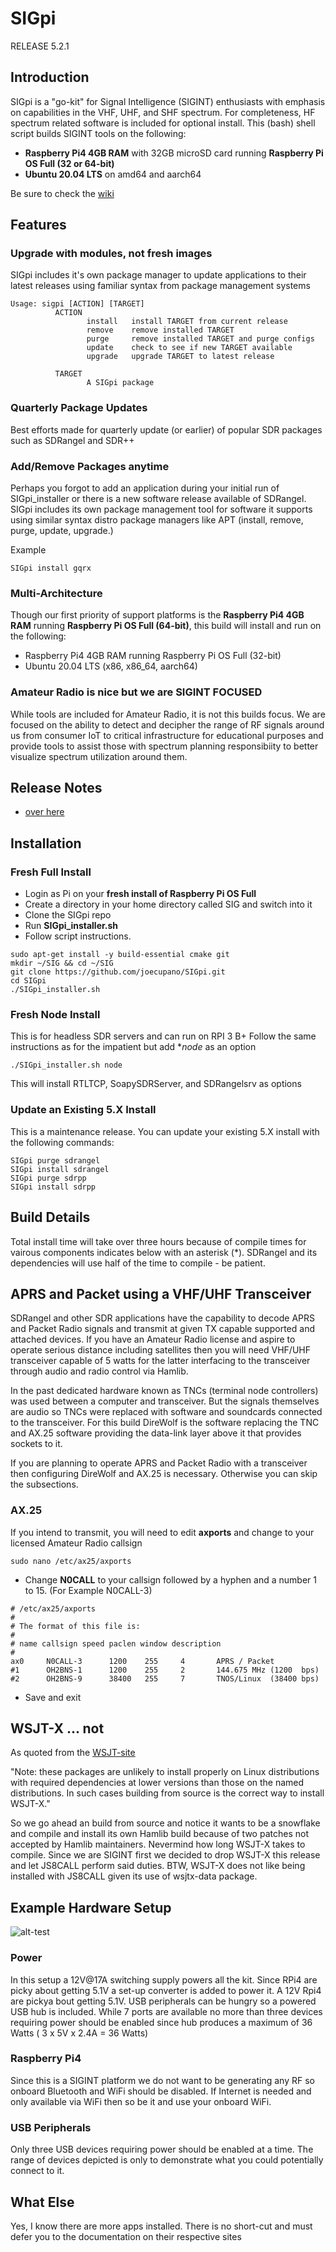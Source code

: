 # SIGpi

RELEASE 5.2.1


## Introduction

SIGpi is a "go-kit" for Signal Intelligence (SIGINT) enthusiasts with emphasis on capabilities in the VHF, UHF, and SHF spectrum. For completeness, HF spectrum related software is included for optional install. This (bash) shell script builds SIGINT tools on the following:

- **Raspberry Pi4 4GB RAM** with 32GB microSD card running **Raspberry Pi OS Full (32 or 64-bit)**
- **Ubuntu 20.04 LTS** on amd64 and aarch64

Be sure to check the [wiki](https://github.com/joecupano/SIGpi/wiki)

## Features

### Upgrade with modules, not fresh images
SIGpi includes it's own package manager to update applications to their latest releases using familiar syntax from package management systems

```
Usage: sigpi [ACTION] [TARGET]
          ACTION  
                 install   install TARGET from current release
                 remove    remove installed TARGET
                 purge     remove installed TARGET and purge configs
                 update    check to see if new TARGET available
                 upgrade   upgrade TARGET to latest release

          TARGET
                 A SIGpi package
```
### Quarterly Package Updates
Best efforts made for quarterly update (or earlier) of popular SDR packages such as SDRangel and SDR++

### Add/Remove Packages anytime
Perhaps you forgot to add an application during your initial run of SIGpi_installer or there is a new software release available of SDRangel. SIGpi includes its own package management tool for software it supports using similar syntax distro package managers like APT (install, remove, purge, update, upgrade.)

Example
```
SIGpi install gqrx
```

### Multi-Architecture
Though our first priority of support platforms is the **Raspberry Pi4 4GB RAM** running **Raspberry Pi OS Full (64-bit)**, this build will install and run on the following:

- Raspberry Pi4 4GB RAM running Raspberry Pi OS Full (32-bit)
- Ubuntu 20.04 LTS (x86, x86_64, aarch64)

### Amateur Radio is nice but we are SIGINT FOCUSED

While tools are included for Amateur Radio, it is not this builds focus. We are focused on the ability to detect and decipher the range of RF signals around us from consumer IoT to critical infrastructure for educational purposes and provide tools to assist those with spectrum planning responsibiity to better visualize spectrum utilization around them.


## Release Notes
* [over here](RELEASE_NOTES.md)


## Installation

### Fresh Full Install

- Login as Pi on your **fresh install of Raspberry Pi OS Full**
- Create a directory in your home directory called SIG and switch into it
- Clone the SIGpi repo
- Run **SIGpi_installer.sh**
- Follow script instructions.

```
sudo apt-get install -y build-essential cmake git
mkdir ~/SIG && cd ~/SIG
git clone https://github.com/joecupano/SIGpi.git
cd SIGpi
./SIGpi_installer.sh
```

### Fresh Node Install

This is for headless SDR servers and can run on RPI 3 B+
Follow the same instructions as for the impatient but add **node* as an option

```
./SIGpi_installer.sh node
```
This will install RTLTCP, SoapySDRServer, and SDRangelsrv as options

### Update an Existing 5.X Install

This is a maintenance release. You can update your existing 5.X install with the following commands:

```
SIGpi purge sdrangel
SIGpi install sdrangel
SIGpi purge sdrpp
SIGpi install sdrpp
```

## Build Details

Total install time will take over three hours because of compile times for vairous components indicates below with an asterisk (*). SDRangel and its dependencies will use half of the time to compile - be patient.

## APRS and Packet using a VHF/UHF Transceiver

SDRangel and other SDR applications have the capability to decode APRS and Packet Radio signals and transmit at given TX capable supported and attached devices. If you have an Amateur Radio license and aspire to operate serious distance including satellites then you will need VHF/UHF transceiver capable of 5 watts for the latter interfacing to the transceiver through audio and radio control via Hamlib.

In the past dedicated hardware known as TNCs (terminal node controllers) was used between a computer and transceiver. But the signals themselves are audio so TNCs were replaced with software and soundcards connected to the transceiver. For this build DireWolf is the software replacing the TNC and AX.25 software providing the data-link layer above it that provides sockets to it.

If you are planning to operate APRS and Packet Radio with a transceiver then configuring DireWolf and AX.25 is necessary. Otherwise you can skip the subsections. 

### AX.25

If you intend to transmit, you will need to edit **axports** and change to your licensed Amateur Radio callsign

```
sudo nano /etc/ax25/axports
```

- Change **N0CALL** to your callsign followed by a hyphen and a number 1 to 15. (For Example  N0CALL-3)

```
# /etc/ax25/axports
#
# The format of this file is:
#
# name callsign speed paclen window description
#
ax0     N0CALL-3      1200    255     4       APRS / Packet
#1      OH2BNS-1      1200    255     2       144.675 MHz (1200  bps)
#2      OH2BNS-9      38400   255     7       TNOS/Linux  (38400 bps)
```

- Save and exit

## WSJT-X ... not
As quoted from the [WSJT-site](https://www.physics.princeton.edu/pulsar/k1jt/wsjtx.html) 

"Note: these packages are unlikely to install properly on Linux distributions with required dependencies at lower versions than those on the named distributions. In such cases building from source is the correct way to install WSJT-X."

So we go ahead an build from source and notice it wants to be a snowflake and compile and install its own Hamlib build because of two patches not accepted by Hamlib maintainers. Nevermind how long WSJT-X takes to compile. Since we are SIGINT first we decided to drop WSJT-X this release and let JS8CALL perform said duties. BTW, WSJT-X does not like being installed with JS8CALL given its use of wsjtx-data package.

## Example Hardware Setup

![alt-test](https://github.com/joecupano/SIGpi/blob/main/backgrounds/SIGpi_architecture.png)

### Power

In this setup a 12V@17A switching supply powers all the kit. Since RPi4 are picky about getting 5.1V a set-up converter is added to power it. A 12V Rpi4 are pickya bout getting 5.1V. USB peripherals can be hungry so a powered USB hub is included. While 7 ports are available no more than three devices requiring power should be enabled since hub produces a maximum of 36 Watts ( 3 x 5V x 2.4A = 36 Watts)

### Raspberry Pi4

Since this is a SIGINT platform we do not want to be generating any RF so onboard Bluetooth and WiFi should be disabled. If Internet is needed and only available via WiFi then so be it and use your onboard WiFi.

### USB Peripherals

Only three USB devices requiring power should be enabled at a time. The range of devices depicted is only to demonstrate what you could potentially connect to it.

## What Else
Yes, I know there are more apps installed. There is no short-cut and must defer you to the documentation on their respective sites
